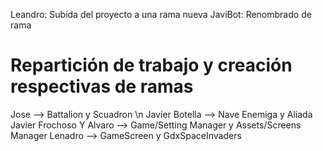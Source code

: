 Leandro: Subida del proyecto a una rama nueva
JaviBot: Renombrado de rama

# Repartición de trabajo y creación respectivas de ramas
Jose --> Battalion y Scuadron \n
Javier Botella --> Nave Enemiga y Aliada
Javier Frochoso Y Alvaro --> Game/Setting Manager y Assets/Screens Manager
Lenadro --> GameScreen y GdxSpaceInvaders
